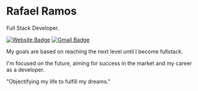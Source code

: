 # Rafael Ramos

Full Stack Developer.

[![Website Badge](https://img.shields.io/badge/rafaelramos.dev-000000?style=flat-square&logo=devdotto&logoColor=white&link=https://rafaelramos.dev)](https://rafaelramos.dev)
[![Gmail Badge](https://img.shields.io/badge/hi@rafaelramos.dev-000000?style=flat-square&logo=Gmail&logoColor=white&link=mailto:hi@rafaelramos.dev)](mailto:hi@rafaelramos.dev)

My goals are based on reaching the next level until I become fullstack.

I'm focused on the future, aiming for success in the market and my career as a developer.

"Objectifying my life to fulfill my dreams."


<!--
**rafaelramosdev/rafaelramosdev** is a ✨ _special_ ✨ repository because its `README.md` (this file) appears on your GitHub profile.

Here are some ideas to get you started:

- 🔭 I’m currently working on ...
- 🌱 I’m currently learning ...
- 👯 I’m looking to collaborate on ...
- 🤔 I’m looking for help with ...
- 💬 Ask me about ...
- 📫 How to reach me: ...
- 😄 Pronouns: ...
- ⚡ Fun fact: ...
-->
